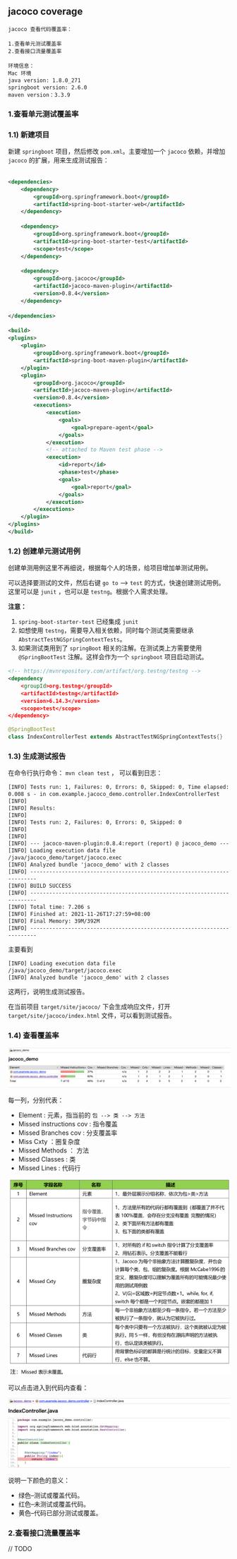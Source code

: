 ## jacoco coverage


    jacoco 查看代码覆盖率：

    1.查看单元测试覆盖率
    2.查看接口流量覆盖率

    环境信息：
    Mac 环境
    java version: 1.8.0_271
    springboot version: 2.6.0
    maven version：3.3.9



### 1.查看单元测试覆盖率

### 1.1) 新建项目


新建 `springboot` 项目，然后修改 `pom.xml`。主要增加一个 `jacoco` 依赖，并增加 `jacoco` 的扩展，用来生成测试报告：


```xml

<dependencies>
    <dependency>
        <groupId>org.springframework.boot</groupId>
        <artifactId>spring-boot-starter-web</artifactId>
    </dependency>

    <dependency>
        <groupId>org.springframework.boot</groupId>
        <artifactId>spring-boot-starter-test</artifactId>
        <scope>test</scope>
    </dependency>

    <dependency>
        <groupId>org.jacoco</groupId>
        <artifactId>jacoco-maven-plugin</artifactId>
        <version>0.8.4</version>
    </dependency>

</dependencies>

<build>
<plugins>
    <plugin>
        <groupId>org.springframework.boot</groupId>
        <artifactId>spring-boot-maven-plugin</artifactId>
    </plugin>
    <plugin>
        <groupId>org.jacoco</groupId>
        <artifactId>jacoco-maven-plugin</artifactId>
        <version>0.8.4</version>
        <executions>
            <execution>
                <goals>
                    <goal>prepare-agent</goal>
                </goals>
            </execution>
            <!-- attached to Maven test phase -->
            <execution>
                <id>report</id>
                <phase>test</phase>
                <goals>
                    <goal>report</goal>
                </goals>
            </execution>
        </executions>
    </plugin>
</plugins>
</build>

```

### 1.2) 创建单元测试用例


创建单测用例这里不再细说，根据每个人的场景，给项目增加单测试用例。

可以选择要测试的文件，然后右键 `go to` --> `test` 的方式，快速创建测试用例。这里可以是 `junit` ，也可以是 `testng`。根据个人需求处理。


**注意：**

1. `spring-boot-starter-test` 已经集成 `junit`
2. 如想使用 `testng`，需要导入相关依赖，同时每个测试类需要继承 `AbstractTestNGSpringContextTests`。
3. 如果测试类用到了 `springBoot` 相关的注解。在测试类上方需要使用 `@SpringBootTest` 注解。这样会作为一个 `springboot` 项目启动测试。


```xml
<!-- https://mvnrepository.com/artifact/org.testng/testng -->
<dependency
    <groupId>org.testng</groupId>
    <artifactId>testng</artifactId>
    <version>6.14.3</version>
    <scope>test</scope>
</dependency>

```

```java
@SpringBootTest
class IndexControllerTest extends AbstractTestNGSpringContextTests{}
```


### 1.3) 生成测试报告

在命令行执行命令： `mvn clean test` ， 可以看到日志：

```log
[INFO] Tests run: 1, Failures: 0, Errors: 0, Skipped: 0, Time elapsed: 0.008 s - in com.example.jacoco_demo.controller.IndexControllerTest
[INFO] 
[INFO] Results:
[INFO] 
[INFO] Tests run: 2, Failures: 0, Errors: 0, Skipped: 0
[INFO] 
[INFO] 
[INFO] --- jacoco-maven-plugin:0.8.4:report (report) @ jacoco_demo ---
[INFO] Loading execution data file /java/jacoco_demo/target/jacoco.exec
[INFO] Analyzed bundle 'jacoco_demo' with 2 classes
[INFO] ------------------------------------------------------------------------
[INFO] BUILD SUCCESS
[INFO] ------------------------------------------------------------------------
[INFO] Total time: 7.206 s
[INFO] Finished at: 2021-11-26T17:27:59+08:00
[INFO] Final Memory: 39M/392M
[INFO] ------------------------------------------------------------------------

```

主要看到

```log
[INFO] Loading execution data file /java/jacoco_demo/target/jacoco.exec
[INFO] Analyzed bundle 'jacoco_demo' with 2 classes
```

这两行，说明生成测试报告。


在当前项目 `target/site/jacoco/` 下会生成响应文件，打开 `target/site/jacoco/index.html` 文件，可以看到测试报告。


### 1.4) 查看覆盖率


![jacoco_coverage_01](../images/jacoco_coverage_01.png)


每一列，分别代表：

- Element : 元素，指当前的 `包 --> 类 --> 方法`
- Missed instructions cov : 指令覆盖
- Missed Branches cov : 分支覆盖率
- Miss Cxty ：圈复杂度
- Missed Methods ： 方法
- Missed Classes : 类
- Missed Lines : 代码行
  

![jacoco_coverage_03](../images/jacoco_coverage_03.png)



可以点击进入到代码内查看：

![jacoco_coverage_02](../images/jacoco_coverage_02.png)


说明一下颜色的意义：

- 绿色–测试或覆盖代码。
- 红色–未测试或覆盖代码。
- 黄色–代码已部分测试或覆盖。



### 2.查看接口流量覆盖率

// TODO